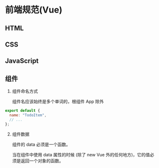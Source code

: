 # 前端规范(Vue)

## HTML

## CSS

## JavaScript

## 组件

1. 组件命名方式

	组件名应该始终是多个单词的，根组件 App 除外

```javascript
export default {
  name: "TodoItem",
  // ...
};
```

2. 组件数据

	组件的 data 必须是一个函数。

	当在组件中使用 data 属性的时候 (除了 new Vue 外的任何地方)，它的值必须是返回一个对象的函数。
